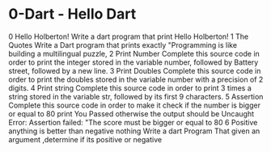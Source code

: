 # 0-Dart - Hello Dart

0 Hello Holberton!
    Write a dart program that print Hello Holberton!
1 The Quotes
    Write a Dart program that prints exactly "Programming is like building a multilingual puzzle,
2 Print Number
    Complete this source code in order to print the integer stored in the variable number,
    followed by Battery street, followed by a new line.
3 Print Doubles
    Complete this source code in order to print the doubles stored in the variable number
    with a precision of 2 digits.
4 Print string
    Complete this source code in order to print 3 times a string stored
    in the variable str, followed by its first 9 characters.
5 Assertion
    Complete this source code in order to make it check if the number is bigger or equal to 80 print
    You Passed otherwise the output should be Uncaught Error: Assertion failed: "The score must be bigger or equal to 80
6 Positive anything is better than negative nothing
    Write a dart Program That given an argument ,determine if its positive or negative
